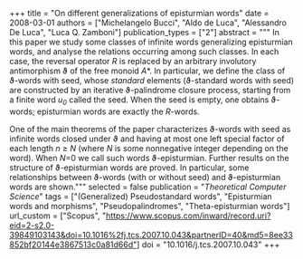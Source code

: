 +++
title = "On different generalizations of episturmian words"
date = 2008-03-01
authors = ["Michelangelo Bucci", "Aldo de Luca", "Alessandro De Luca", "Luca Q. Zamboni"]
publication_types = ["2"]
abstract = """
In this paper we study some classes of infinite words generalizing
episturmian words, and analyse the relations occurring among such
classes. In each case, the reversal operator *R* is replaced by an
arbitrary involutory antimorphism ϑ of the free monoid *A<sup>*</sup>*.
In particular, we define the class of ϑ-words with seed,
whose *standard* elements (ϑ-standard words with seed) are
constructed by an iterative ϑ-palindrome closure process,
starting from a finite word *u<sub>0</sub>* called the seed. When the seed is
empty, one obtains ϑ-words; episturmian words are exactly the
*R*-words.

One of the main theorems of the paper characterizes ϑ-words
with seed as infinite words closed under ϑ and having at most
one left special factor of each length *n* ≥ *N* (where *N* is some
nonnegative integer depending on the word). When *N*=0 we call such
words ϑ-episturmian. Further results on the structure of
ϑ-episturmian words are proved. In particular, some
relationships between ϑ-words (with or without seed) and
ϑ-episturmian words are shown."""
selected = false
publication = "*Theoretical Computer Science*"
tags = ["(Generalized) Pseudostandard words", "Episturmian words and morphisms", "Pseudopalindromes", "Theta-episturmian words"]
url_custom = ["Scopus", "https://www.scopus.com/inward/record.uri?eid=2-s2.0-39849103143&doi=10.1016%2fj.tcs.2007.10.043&partnerID=40&md5=8ee33852bf20144e3867513c0a81d66d"]
doi = "10.1016/j.tcs.2007.10.043"
+++
